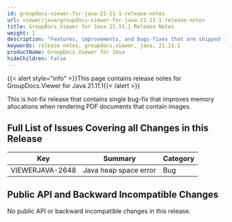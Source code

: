 ```yaml
---
id: groupdocs-viewer-for-java-21-11-1-release-notes
url: viewer/java/groupdocs-viewer-for-java-21-11-1-release-notes
title: GroupDocs.Viewer for Java 21.11.1 Release Notes
weight: 1
description: "Features, improvements, and bugs-fixes that are shipped in GroupDocs.Viewer for Java 21.11.1"
keywords: release notes, groupdocs.viewer, java, 21.11.1
productName: GroupDocs.Viewer for Java
hideChildren: False
---
```

{{< alert style="info" >}}This page contains release notes for GroupDocs.Viewer for Java 21.11.1{{< /alert >}}

This is hot-fix release that contains single bug-fix that improves memory allocations when rendering PDF documents that contain images.

## Full List of Issues Covering all Changes in this Release

| Key | Summary | Category |
| --- | --- | --- |
|VIEWERJAVA-2648|Java heap space error|Bug|

## Public API and Backward Incompatible Changes

No public API or backward incompatible changes in this release.
